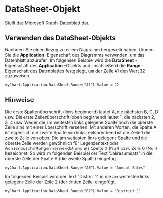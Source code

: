 
# DataSheet-Objekt

Stellt das Microsoft Graph-Datenblatt dar.


## Verwenden des DataSheet-Objekts

Nachdem Sie einen Bezug zu einem Diagramm hergestellt haben, können Sie die  **Application** -Eigenschaft des Diagramms verwenden, um das Datenblatt abzurufen. Im folgenden Beispiel wird die **DataSheet** -Eigenschaft des **Application** -Objekts und anschließend die **Range** -Eigenschaft des Datenblattes festgelegt, um der Zelle A1 den Wert 32 zuzuweisen.


```
myChart.Application.DataSheet.Range("A1").Value = 32
```


## Hinweise

Die erste Spaltenüberschrift (links beginnend) lautet A, die nächsten B, C, D usw. Die erste Zeilenüberschrift (oben beginnend) lautet 1, die nächsten 2, 3, 4 usw. Weder die am weitesten links gelegene Spalte noch die oberste Zeile sind mit einer Überschrift versehen. Mit anderen Worten, die Spalte A ist eigentlich die zweite Spalte von links; entsprechend ist die Zeile 1 die zweite Zeile von oben. Die am weitesten links gelegene Spalte und die oberste Zeile werden gewöhnlich für Legendentext oder Achsenbeschriftungen verwendet und als Spalte 0 (Null) bzw. Zeile 0 (Null) bezeichnet. So wird im folgenden Beispiel der Text "Jahresumsatz" in die oberste Zelle der Spalte A (die zweite Spalte) eingefügt.


```
myChart.Application.DataSheet.Range("A0").Value = "Annual Sales"
```

Im folgenden Beispiel wird der Text "District 1" in die am weitesten links gelegene Zelle der Zeile 2 (der dritten Zeile) eingefügt.




```
myChart.Application.DataSheet.Range("02").Value = "District 1" 

```

